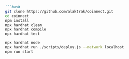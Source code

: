 ````markdown
```bash
git clone https://github.com/alaktrak/coinnect.git
cd coinnect
npm install
npx hardhat clean
npx hardhat compile
npx hardhat test

npx hardhat node
npx hardhat run ./scripts/deploy.js --network localhost
npm run start
